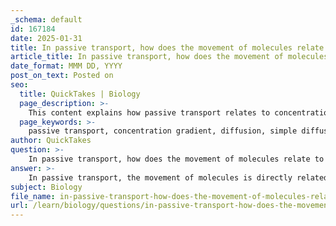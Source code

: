 ```yaml
---
_schema: default
id: 167184
date: 2025-01-31
title: In passive transport, how does the movement of molecules relate to the concentration gradient?
article_title: In passive transport, how does the movement of molecules relate to the concentration gradient?
date_format: MMM DD, YYYY
post_on_text: Posted on
seo:
  title: QuickTakes | Biology
  page_description: >-
    This content explains how passive transport relates to concentration gradients, detailing the mechanisms of simple and facilitated diffusion and their roles in cellular processes.
  page_keywords: >-
    passive transport, concentration gradient, diffusion, simple diffusion, facilitated diffusion, cell membrane, transport proteins, homeostasis, biological functions, equilibrium
author: QuickTakes
question: >-
    In passive transport, how does the movement of molecules relate to the concentration gradient?
answer: >-
    In passive transport, the movement of molecules is directly related to the concentration gradient. A concentration gradient refers to the difference in the concentration of a substance across a space or membrane. In biological systems, this gradient is crucial for various transport mechanisms.\n\n### Movement Relative to the Concentration Gradient\nIn passive transport, substances move **down** their concentration gradient, meaning they travel from areas of **higher concentration** to areas of **lower concentration**. This process does not require energy, as it relies on the natural tendency of molecules to diffuse. The driving force behind this movement is the desire of molecules to achieve equilibrium, where the concentration of the substance is uniform across the space.\n\n### Types of Passive Transport\n1. **Simple Diffusion**: This occurs when small, nonpolar molecules (like oxygen and carbon dioxide) pass directly through the lipid bilayer of the cell membrane without the assistance of transport proteins.\n  \n2. **Facilitated Diffusion**: In this process, transport proteins (such as channel proteins and carrier proteins) assist in the movement of ions and polar molecules across the cell membrane. These proteins provide a pathway for substances that cannot easily cross the hydrophobic lipid bilayer due to their size or polarity.\n\n### Rate of Diffusion\nThe rate of diffusion in passive transport is influenced by the steepness of the concentration gradient; the steeper the gradient, the faster the rate of diffusion. This is essential for various cellular processes, such as nutrient uptake and waste removal.\n\n### Summary\nIn summary, passive transport is characterized by the movement of substances down their concentration gradient without the expenditure of energy. This mechanism is vital for maintaining homeostasis within the cell and facilitating essential biological functions. Understanding the role of concentration gradients in passive transport is crucial for comprehending how cells interact with their environment.
subject: Biology
file_name: in-passive-transport-how-does-the-movement-of-molecules-relate-to-the-concentration-gradient.md
url: /learn/biology/questions/in-passive-transport-how-does-the-movement-of-molecules-relate-to-the-concentration-gradient
---
```


&nbsp;